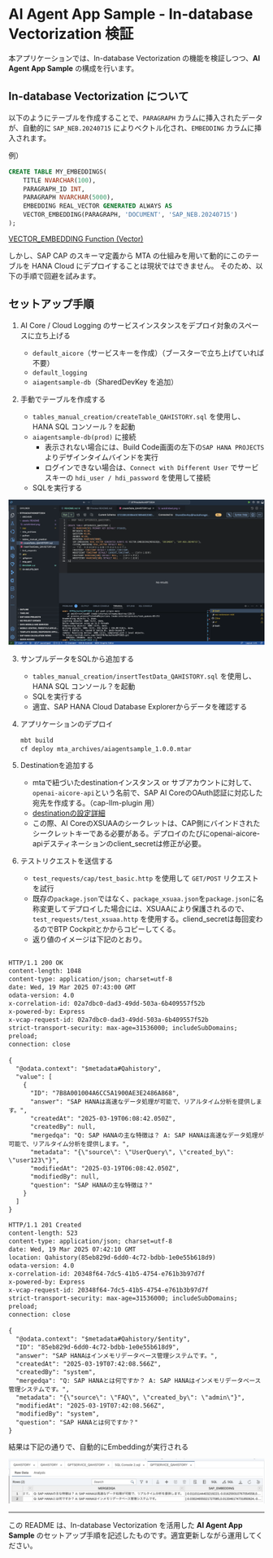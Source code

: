 # AI Agent App Sample - In-database Vectorization 検証

本アプリケーションでは、In-database Vectorization の機能を検証しつつ、**AI Agent App Sample** の構成を行います。

## In-database Vectorization について

以下のようにテーブルを作成することで、`PARAGRAPH` カラムに挿入されたデータが、自動的に `SAP_NEB.20240715` によりベクトル化され、`EMBEDDING` カラムに挿入されます。

例）

```sql
CREATE TABLE MY_EMBEDDINGS(
    TITLE NVARCHAR(100),
    PARAGRAPH_ID INT,
    PARAGRAPH NVARCHAR(5000),
    EMBEDDING REAL_VECTOR GENERATED ALWAYS AS
    VECTOR_EMBEDDING(PARAGRAPH, 'DOCUMENT', 'SAP_NEB.20240715')
);
```

[VECTOR_EMBEDDING Function (Vector)](https://help.sap.com/docs/hana-cloud-database/sap-hana-cloud-sap-hana-database-vector-engine-guide/vector-embedding-function-vector)

しかし、SAP CAP のスキーマ定義から MTA の仕組みを用いて動的にこのテーブルを HANA Cloud にデプロイすることは現状ではできません。
そのため、以下の手順で回避を試みます。

## セットアップ手順

1. AI Core / Cloud Logging のサービスインスタンスをデプロイ対象のスペースに立ち上げる
    - `default_aicore`（サービスキーを作成）（ブースターで立ち上げていれば不要）
    - `default_logging`
    - `aiagentsample-db`（SharedDevKey を追加）

2. 手動でテーブルを作成する
    - `tables_manual_creation/createTable_QAHISTORY.sql` を使用し、HANA SQL コンソール？を起動
    - `aiagentsample-db(prod)` に接続
        - 表示されない場合には、Build Code画面の左下の`SAP HANA PROJECTS` よりデザインタイムバインドを実行
        - ログインできない場合は、`Connect with Different User` でサービスキーの `hdi_user / hdi_password` を使用して接続
    - SQLを実行する

![SQLconsole_createTable](assets/README/SQLconsole_createTable.png)

3. サンプルデータをSQLから追加する
    - `tables_manual_creation/insertTestData_QAHISTORY.sql` を使用し、HANA SQL コンソール？を起動
    - SQLを実行する
    - 適宜、SAP HANA Cloud Database Explorerからデータを確認する

4. アプリケーションのデプロイ
    ```sh
    mbt build 
    cf deploy mta_archives/aiagentsample_1.0.0.mtar
    ```

5. Destinationを追加する
    - mtaで紐づいたdestinationインスタンス or サブアカウントに対して、`openai-aicore-api`という名前で、SAP AI CoreのOAuth認証に対応した宛先を作成する。（cap-llm-plugin 用）
    - [destinationの設定詳細](https://github.com/SAP-samples/cap-llm-plugin-samples/tree/main/samples/hr-approval-rag-usecase)
    - この際、AI CoreのXSUAAのシークレットは、CAP側にバインドされたシークレットキーである必要がある。デプロイのたびにopenai-aicore-apiデスティネーションのclient_secretは修正が必要。

5. テストリクエストを送信する
    - `test_requests/cap/test_basic.http` を使用して `GET/POST` リクエストを試行
    - 既存の`package.json`ではなく、`package_xsuaa.json`を`package.json`に名称変更してデプロイした場合には、XSUAAにより保護されるので、`test_requests/test_xsuaa.http` を使用する。cliend_secretは毎回変わるのでBTP Cockpitとかからコピーしてくる。
    - 返り値のイメージは下記のとおり。

```

```

```http
HTTP/1.1 200 OK
content-length: 1048
content-type: application/json; charset=utf-8
date: Wed, 19 Mar 2025 07:43:00 GMT
odata-version: 4.0
x-correlation-id: 02a7dbc0-dad3-49dd-503a-6b409557f52b
x-powered-by: Express
x-vcap-request-id: 02a7dbc0-dad3-49dd-503a-6b409557f52b
strict-transport-security: max-age=31536000; includeSubDomains; preload;
connection: close

{
  "@odata.context": "$metadata#Qahistory",
  "value": [
    {
      "ID": "7B8A001004A6CC5A1900AE3E2486A868",
      "answer": "SAP HANAは高速なデータ処理が可能で、リアルタイム分析を提供します。",
      "createdAt": "2025-03-19T06:08:42.050Z",
      "createdBy": null,
      "mergedqa": "Q: SAP HANAの主な特徴は？ A: SAP HANAは高速なデータ処理が可能で、リアルタイム分析を提供します。",
      "metadata": "{\"source\": \"UserQuery\", \"created_by\": \"user123\"}",
      "modifiedAt": "2025-03-19T06:08:42.050Z",
      "modifiedBy": null,
      "question": "SAP HANAの主な特徴は？"
    }
  ]
}
```

```http
HTTP/1.1 201 Created
content-length: 523
content-type: application/json; charset=utf-8
date: Wed, 19 Mar 2025 07:42:10 GMT
location: Qahistory(85eb829d-6dd0-4c72-bdbb-1e0e55b618d9)
odata-version: 4.0
x-correlation-id: 20348f64-7dc5-41b5-4754-e761b3b97d7f
x-powered-by: Express
x-vcap-request-id: 20348f64-7dc5-41b5-4754-e761b3b97d7f
strict-transport-security: max-age=31536000; includeSubDomains; preload;
connection: close

{
  "@odata.context": "$metadata#Qahistory/$entity",
  "ID": "85eb829d-6dd0-4c72-bdbb-1e0e55b618d9",
  "answer": "SAP HANAはインメモリデータベース管理システムです。",
  "createdAt": "2025-03-19T07:42:08.566Z",
  "createdBy": "system",
  "mergedqa": "Q: SAP HANAとは何ですか？ A: SAP HANAはインメモリデータベース管理システムです。",
  "metadata": "{\"source\": \"FAQ\", \"created_by\": \"admin\"}",
  "modifiedAt": "2025-03-19T07:42:08.566Z",
  "modifiedBy": "system",
  "question": "SAP HANAとは何ですか？"
}
```

結果は下記の通りで、自動的にEmbeddingが実行される

![AutoEmbed](assets/README/autoEmbed.png)

---

この README は、In-database Vectorization を活用した **AI Agent App Sample** のセットアップ手順を記述したものです。適宜更新しながら運用してください。
